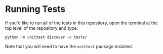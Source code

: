 # Running Tests

If you'd like to run all of the tests in this repository, open the terminal at the top level of the repository and type:

```
python -m unittest discover -v tests/
```

Note that you will need to have the `unittest` package installed.
